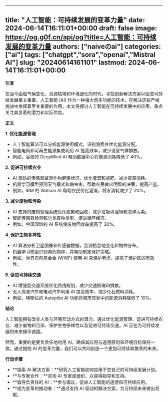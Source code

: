 
---
title: "人工智能：可持续发展的变革力量"
date: 2024-06-14T16:11:01+00:00
draft: false
image: https://og.g0f.cn/api/og?title=人工智能：可持续发展的变革力量
authors: ["naiveのai"]
categories: ["ai"]
tags: ["chatgpt","sora","openai","Mistral AI"]
slug: "20240614161101"
lastmod: 2024-06-14T16:11:01+00:00
---
**引言**

在当今面临气候变化、资源枯竭和环境退化的时代，寻找创新解决方案以促进可持续发展至关重要。人工智能 (AI) 作为一种强大而多功能的技术，在解决这些严峻挑战中发挥着至关重要的作用。本文将探讨人工智能在可持续发展中的应用，重点关注其显着的潜力和实际优势。

**正文**

**1. 优化能源管理**

* 人工智能算法可以分析能源使用模式，识别浪费并优化能源分配。
* 智能电网和可再生能源集成利用 AI 提高效率，减少温室气体排放。
* 例如，谷歌的 DeepMind AI 帮助数据中心将能源消耗降低了 40%。

**2. 促进可持续农业**

* AI 驱动的传感器监测作物健康状况，优化灌溉和施肥，减少资源消耗。
* 机器学习模型预测天气模式和病虫害，帮助农民做出明智的决策，提高产量。
* 例如，IBM 的 Watson AI 帮助农民优化灌溉，将水消耗减少了 20%。

**3. 减少废物和污染**

* AI 支持的废物管理系统优化收集和回收，减少垃圾填埋场和海洋污染。
* 智能传感器检测和分类废物类型，促进循环经济。
* 例如，中国深圳的 AI 系统使废物回收率提高了 30%。

**4. 保护生物多样性**

* AI 算法分析卫星图像和传感器数据，监测栖息地变化和物种分布。
* 机器学习模型识别濒危物种，并帮助制定保护策略。
* 例如，世界自然基金会 (WWF) 使用 AI 来保护老虎，提高了保护区的有效性。

**5. 促进可持续交通**

* AI 增强型交通系统优化路线规划，减少交通拥堵和排放。
* 无人驾驶汽车和电动汽车利用 AI 提高效率，减少化石燃料消耗。
* 例如，特斯拉的 Autopilot AI 功能将城市驾驶中的能源消耗降低了 10%。

**结论**

人工智能拥有改变人类与环境互动方式的潜力。通过优化能源管理、促进可持续农业、减少废物和污染、保护生物多样性以及促进可持续交通，AI 正在为可持续发展的未来铺平道路。

然而，重要的是要负责任地利用 AI，确保其应用与道德原则和环境目标保持一致。通过拥抱 AI 的变革力量，我们可以共同创造一个更加可持续和繁荣的未来。

**行动步骤**

* **探索 AI 解决方案：**研究人工智能如何应用于您自己的可持续发展计划。
* **与专家合作：**咨询 AI 专家或组织，以获得指导和支持。
* **倡导负责任的 AI：**参与倡议，促进人工智能的道德和可持续应用。
* **成为变革的推动者：**通过支持 AI 驱动的解决方案，为可持续未来做出贡献。